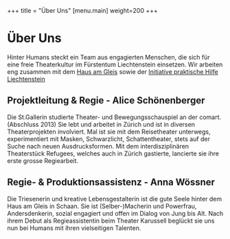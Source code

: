 +++
title = "Über Uns"
[menu.main]
weight=200
+++
<h1>Über Uns</h1>

Hinter Humans steckt ein Team aus engagierten Menschen, die sich für eine freie Theaterkultur im Fürstentum Liechtenstein einsetzen. Wir arbeiten eng zusammen mit dem [Haus am Gleis](www.hausamgleis.li) sowie der [Initiative praktische Hilfe Liechtenstein](www.praktische-hilfe.li)

<h2>Projektleitung & Regie - Alice Schönenberger</h2>

Die St.Gallerin studierte Theater- und Bewegungsschauspiel an der comart. (Abschluss 2013) Sie lebt und arbeitet in Zürich und ist in diversen Theaterprojekten involviert. Mal ist sie mit dem Reisetheater unterwegs, experimentiert mit Masken, Schwarzlicht, Schattentheater, stets auf der Suche nach neuen Ausdrucksformen. Mit dem interdisziplinären Theaterstück Refugees, welches auch in Zürich gastierte, lancierte sie ihre erste grosse Regiearbeit. 

<h2>Regie- & Produktionsassistenz - Anna Wössner</h2>

Die Triesenerin und kreative Lebensgestalterin ist die gute Seele hinter dem Haus am Gleis in Schaan. Sie ist (Selber-)Macherin und Powerfrau, Andersdenkerin, sozial engagiert und offen im Dialog von Jung bis Alt. Nach ihrem Debut als Regieassistentin beim Theater Karussell beglückt sie uns nun bei Humans mit ihren vielseitigen Talenten. 
